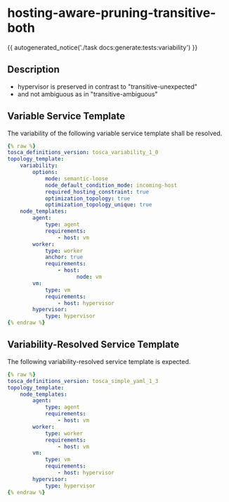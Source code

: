 # hosting-aware-pruning-transitive-both

{{ autogenerated_notice('./task docs:generate:tests:variability') }}

## Description

- hypervisor is preserved in contrast to "transitive-unexpected"
- and not ambiguous as in "transitive-ambiguous"


## Variable Service Template

The variability of the following variable service template shall be resolved.

```yaml linenums="1"
{% raw %}
tosca_definitions_version: tosca_variability_1_0
topology_template:
    variability:
        options:
            mode: semantic-loose
            node_default_condition_mode: incoming-host
            required_hosting_constraint: true
            optimization_topology: true
            optimization_topology_unique: true
    node_templates:
        agent:
            type: agent
            requirements:
                - host: vm
        worker:
            type: worker
            anchor: true
            requirements:
                - host:
                      node: vm
        vm:
            type: vm
            requirements:
                - host: hypervisor
        hypervisor:
            type: hypervisor
{% endraw %}
```




## Variability-Resolved Service Template

The following variability-resolved service template is expected.

```yaml linenums="1"
{% raw %}
tosca_definitions_version: tosca_simple_yaml_1_3
topology_template:
    node_templates:
        agent:
            type: agent
            requirements:
                - host: vm
        worker:
            type: worker
            requirements:
                - host: vm
        vm:
            type: vm
            requirements:
                - host: hypervisor
        hypervisor:
            type: hypervisor
{% endraw %}
```

